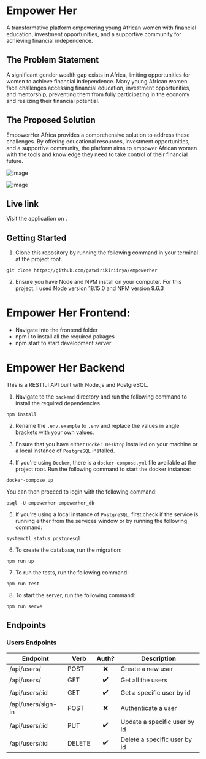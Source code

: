 # Empower Her

A transformative platform empowering young African women with financial education, investment opportunities, and a supportive community for achieving financial independence.

## The Problem Statement

A significant gender wealth gap exists in Africa, limiting opportunities for women to achieve financial independence. Many young African women face challenges accessing financial education, investment opportunities, and mentorship, preventing them from fully participating in the economy and realizing their financial potential.

## The Proposed Solution

EmpowerHer Africa provides a comprehensive solution to address these challenges. By offering educational resources, investment opportunities, and a supportive community, the platform aims to empower African women with the tools and knowledge they need to take control of their financial future.

![image](https://github.com/gatwirikiriinya/empowerher/assets/106272752/101acbdd-8c13-4485-acdc-47f6f1379c6c)

![image](https://github.com/gatwirikiriinya/empowerher/assets/106272752/669c1816-e0bd-4ecf-b87c-0585d002f36a)

## Live link
Visit the application on .

## Getting Started

1. Clone this repository by running the following command in your terminal at the project root.

```
git clone https://github.com/gatwirikiriinya/empowerher
```

2. Ensure you have Node and NPM install on your computer. For this project, I used Node version 18.15.0 and NPM version 9.6.3


# Empower Her Frontend:

- Navigate into the frontend folder
- npm i to install all the required pakages
- npm start to start development server 


# Empower Her Backend

This is a RESTful API built with Node.js and PostgreSQL.


1. Navigate to the `backend` directory and run the following command to install the required dependencies

```
npm install
```

2. Rename the `.env.example` to `.env` and replace the values in angle brackets with your own values.

3. Ensure that you have either `Docker Desktop` installed on your machine or a local instance of `PostgreSQL` installed.

4. If you're using `Docker`, there is a `docker-compose.yml` file available at the project root. Run the following command to start the docker instance:

```
docker-compose up
```

You can then proceed to login with the following command:

```
psql -U empowerher empowerher_db
```

5. If you're using a local instance of `PostgreSQL`, first check if the service is running either from the services window or by running the following command:

```
systemctl status postgresql
```

6. To create the database, run the migration:

```
npm run up
```

7. To run the tests, run the following command:

```
npm run test
```

8. To start the server, run the following command:

```
npm run serve
```

## Endpoints

### Users Endpoints

| Endpoint           | Verb   | Auth? | Description                  |
| ------------------ | ------ | :---: | ---------------------------- |
| /api/users/        | POST   |  ❌   | Create a new user            |
| /api/users/        | GET    |  ✔️   | Get all the users            |
| /api/users/:id     | GET    |  ✔️   | Get a specific user by id    |
| /api/users/sign-in | POST   |  ❌   | Authenticate a user          |
| /api/users/:id     | PUT    |  ✔️   | Update a specific user by id |
| /api/users/:id     | DELETE |  ✔️   | Delete a specific user by id |



